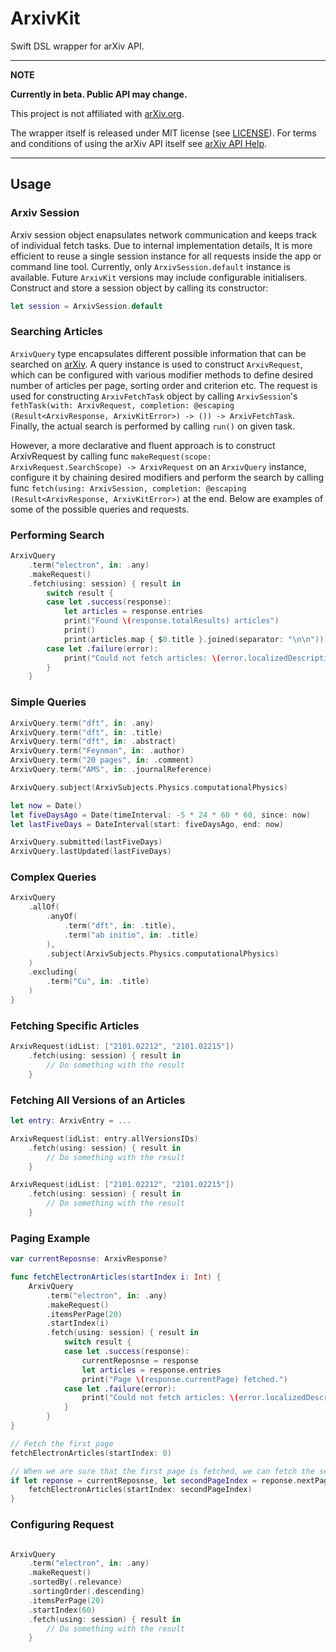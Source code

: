 # ArxivKit

Swift DSL wrapper for arXiv API.

---
**NOTE**

**Currently in beta. Public API may change.**

This project is not affiliated with [arXiv.org](https://arxiv.org). 

The wrapper itself is released under MIT license (see [LICENSE](LICENSE)). For terms and conditions of using the arXiv API itself see [arXiv API Help](https://arxiv.org/help/api).

---

## Usage

### Arxiv Session

Arxiv session object enapsulates network communication and keeps track of individual fetch tasks. Due to internal implementation details, It is more efficient to reuse a single session instance for all requests inside the app or command line tool. Currently, only  `ArxivSession.default` instance is available. Future `ArxivKit` versions may include configurable initialisers. Construct and store a session object by calling its constructor:

```swift
let session = ArxivSession.default
```

### Searching Articles

`ArxivQuery` type encapsulates different possible information that can be searched on [arXiv](https://arxiv.org). A query instance is used to construct `ArxivRequest`, which can be configured with various modifier methods to define desired number of articles per page, sorting order and criterion etc. The request is used for constructing `ArxivFetchTask` object by calling `ArxivSession`'s `fethTask(with: ArxivRequest, completion: @escaping (Result<ArxivResponse, ArxivKitError>) -> ()) -> ArxivFetchTask`. Finally, the actual search is performed by calling `run()` on given task.

However, a more declarative and fluent approach is to construct ArxivRequest by calling func `makeRequest(scope: ArxivRequest.SearchScope) -> ArxivRequest` on an `ArxivQuery` instance, configure it by chaining desired modifiers and perform the search by calling func `fetch(using: ArxivSession, completion: @escaping (Result<ArxivResponse, ArxivKitError>)` at the end. Below are examples of some of the possible queries and requests.

### Performing Search

```swift
ArxivQuery
    .term("electron", in: .any)
    .makeRequest()
    .fetch(using: session) { result in
        switch result {
        case let .success(response):
            let articles = response.entries
            print("Found \(response.totalResults) articles")
            print()
            print(articles.map { $0.title }.joined(separator: "\n\n"))
        case let .failure(error):
            print("Could not fetch articles: \(error.localizedDescription)")
        }
    }
```
### Simple Queries

```swift
ArxivQuery.term("dft", in: .any)
ArxivQuery.term("dft", in: .title)
ArxivQuery.term("dft", in: .abstract)
ArxivQuery.term("Feynman", in: .author)
ArxivQuery.term("20 pages", in: .comment)
ArxivQuery.term("AMS", in: .journalReference)

ArxivQuery.subject(ArxivSubjects.Physics.computationalPhysics)

let now = Date()
let fiveDaysAgo = Date(timeInterval: -5 * 24 * 60 * 60, since: now)
let lastFiveDays = DateInterval(start: fiveDaysAgo, end: now)

ArxivQuery.submitted(lastFiveDays)
ArxivQuery.lastUpdated(lastFiveDays)
```

### Complex Queries

``` swift
ArxivQuery
    .allOf(
        .anyOf(
            .term("dft", in: .title),
            .term("ab initio", in: .title)
        ),
        .subject(ArxivSubjects.Physics.computationalPhysics)
    )
    .excluding(
        .term("Cu", in: .title)
    )
}
```

### Fetching Specific Articles

```swift
ArxivRequest(idList: ["2101.02212", "2101.02215"])
    .fetch(using: session) { result in
        // Do something with the result
    }
```

### Fetching All Versions of an Articles

```swift
let entry: ArxivEntry = ...

ArxivRequest(idList: entry.allVersionsIDs)
    .fetch(using: session) { result in
        // Do something with the result
    }
```

```swift
ArxivRequest(idList: ["2101.02212", "2101.02215"])
    .fetch(using: session) { result in
        // Do something with the result
    }
```

### Paging Example

```swift
var currentReposnse: ArxivResponse?

func fetchElectronArticles(startIndex i: Int) {
    ArxivQuery
        .term("electron", in: .any)
        .makeRequest()
        .itemsPerPage(20)
        .startIndex(i)
        .fetch(using: session) { result in
            switch result {
            case let .success(response):
                currentReposnse = response
                let articles = response.entries
                print("Page \(response.currentPage) fetched.")
            case let .failure(error):
                print("Could not fetch articles: \(error.localizedDescription)")
            }
        }
}

// Fetch the first page
fetchElectronArticles(startIndex: 0)

// When we are sure that the first page is fetched, we can fetch the second page
if let reponse = currentReposnse, let secondPageIndex = reponse.nextPageStartIndex {
    fetchElectronArticles(startIndex: secondPageIndex)
}
```

### Configuring Request

```swift

ArxivQuery
    .term("electron", in: .any)
    .makeRequest()
    .sortedBy(.relevance)
    .sortingOrder(.descending)
    .itemsPerPage(20)
    .startIndex(60)
    .fetch(using: session) { result in
        // Do something with the result
    }
```


